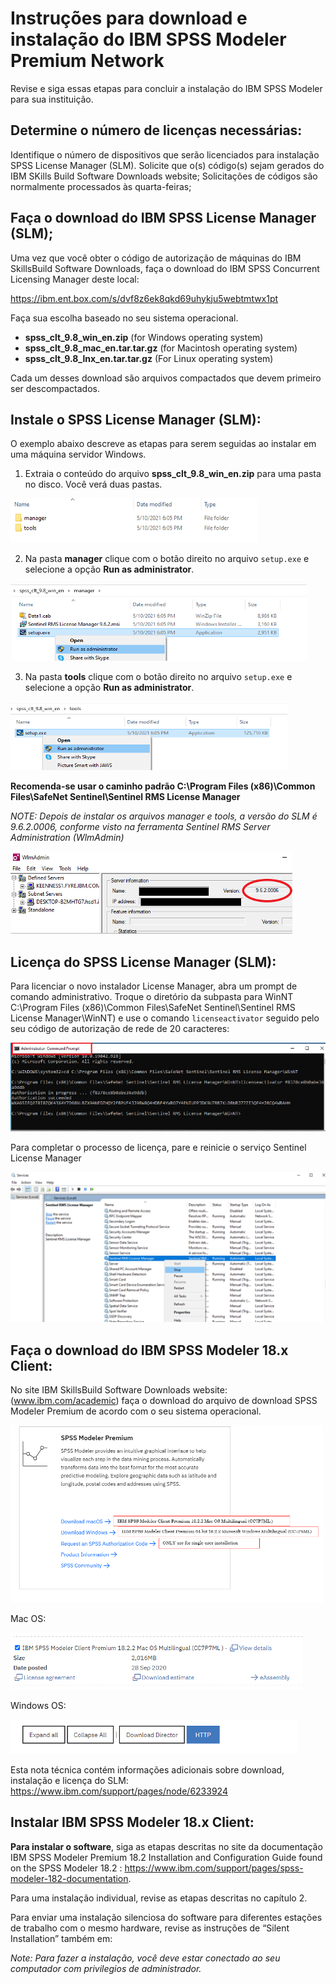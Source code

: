 # Instruções para download e instalação do IBM SPSS Modeler Premium Network 

Revise e siga essas etapas para concluir a instalação do IBM SPSS Modeler para sua instituição.

## Determine o número de licenças necessárias:
Identifique o número de dispositivos que serão licenciados para instalação SPSS License Manager (SLM). Solicite que o(s) código(s) sejam gerados do IBM SKills Build Software Downloads website; Solicitações de códigos são normalmente processados às quarta-feiras;

## Faça o download do IBM SPSS License Manager (SLM);
Uma vez que você obter o código de autorização de máquinas do IBM SkillsBuild Software Downloads, faça o download do IBM SPSS Concurrent Licensing Manager deste local:

https://ibm.ent.box.com/s/dvf8z6ek8qkd69uhykju5webtmtwx1pt

Faça sua escolha baseado no seu sistema operacional. 

- **spss_clt_9.8_win_en.zip** (for Windows operating system)
- **spss_clt_9.8_mac_en.tar.tar.gz** (for Macintosh operating system)
- **spss_clt_9.8_lnx_en.tar.tar.gz** (For Linux operating system)

Cada um desses download são arquivos compactados que devem primeiro ser descompactados.

## Instale o SPSS License Manager (SLM):
O exemplo abaixo descreve as etapas para serem seguidas ao instalar em uma máquina servidor Windows.

1. Extraia o conteúdo do arquivo **spss_clt_9.8_win_en.zip** para uma pasta no disco. Você verá duas pastas.

![Step 1](images/step1.png)

2. Na pasta **manager** clique com o botão direito no arquivo `setup.exe` e selecione a opção **Run as administrator**.

![Step 2](images/step2.png)
 
3. Na pasta **tools** clique com o botão direito no arquivo `setup.exe` e selecione a opção **Run as administrator**.

![Step 3](images/step3.png)
 
**Recomenda-se usar o caminho padrão C:\Program Files (x86)\Common Files\SafeNet Sentinel\Sentinel RMS License Manager**

_NOTE: Depois de instalar os arquivos manager e tools, a versão do SLM é 9.6.2.0006, conforme visto na ferramenta Sentinel RMS Server Administration (WlmAdmin)_

![Step 4](images/step4.png)

## Licença do SPSS License Manager (SLM):

Para licenciar o novo instalador License Manager, abra um prompt de comando administrativo. Troque o diretório da subpasta para WinNT C:\Program Files (x86)\Common Files\SafeNet Sentinel\Sentinel RMS License Manager\WinNT) e use o comando `licenseactivator` seguido pelo seu código de autorização de rede de 20 caracteres:

![Step 5](images/step5.png)
 
Para completar o processo de licença, pare e reinicie o serviço Sentinel License Manager

![Step 6](images/step6.png)

## Faça o download do IBM SPSS Modeler 18.x Client:

No site IBM SkillsBuild Software Downloads website: (www.ibm.com/academic) faça o download do arquivo de download SPSS Modeler Premium de acordo com o seu sistema operacional.

![Step 7](images/step7.png)
 
Mac OS: 

![Step 8](images/step8.png) 
 
Windows OS:

![Step 9](images/step9.png)  

Esta nota técnica contém informações adicionais sobre download, instalação e licença do SLM:  https://www.ibm.com/support/pages/node/6233924

## Instalar IBM SPSS Modeler  18.x Client:

**Para instalar o software**, siga as etapas descritas no site da documentação IBM SPSS Modeler Premium 18.2 Installation and Configuration Guide found on the SPSS Modeler 18.2 : https://www.ibm.com/support/pages/spss-modeler-182-documentation.

Para uma instalação individual, revise as etapas descritas no capítulo 2.

Para enviar uma instalação silenciosa do software para diferentes estações de trabalho com o mesmo hardware, revise as instruções de “Silent Installation” também em:

_Note: Para fazer a instalação, você deve estar conectado ao seu computador com privilegios de administrador._